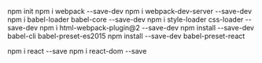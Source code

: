 

npm init
npm i webpack --save-dev
npm i webpack-dev-server --save-dev
npm i babel-loader babel-core --save-dev
npm i style-loader css-loader --save-dev
npm i html-webpack-plugin@2 --save-dev
npm install --save-dev babel-cli babel-preset-es2015
npm install --save-dev babel-preset-react


npm i react --save
npm i react-dom --save


